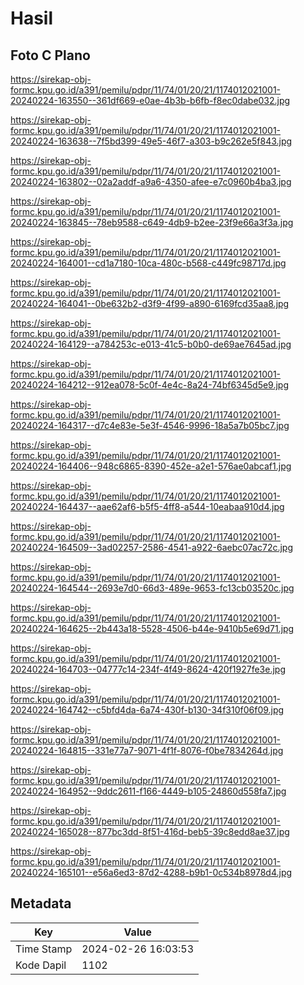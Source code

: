 # Hasil

## Foto C Plano

https://sirekap-obj-formc.kpu.go.id/a391/pemilu/pdpr/11/74/01/20/21/1174012021001-20240224-163550--361df669-e0ae-4b3b-b6fb-f8ec0dabe032.jpg

https://sirekap-obj-formc.kpu.go.id/a391/pemilu/pdpr/11/74/01/20/21/1174012021001-20240224-163638--7f5bd399-49e5-46f7-a303-b9c262e5f843.jpg

https://sirekap-obj-formc.kpu.go.id/a391/pemilu/pdpr/11/74/01/20/21/1174012021001-20240224-163802--02a2addf-a9a6-4350-afee-e7c0960b4ba3.jpg

https://sirekap-obj-formc.kpu.go.id/a391/pemilu/pdpr/11/74/01/20/21/1174012021001-20240224-163845--78eb9588-c649-4db9-b2ee-23f9e66a3f3a.jpg

https://sirekap-obj-formc.kpu.go.id/a391/pemilu/pdpr/11/74/01/20/21/1174012021001-20240224-164001--cd1a7180-10ca-480c-b568-c449fc98717d.jpg

https://sirekap-obj-formc.kpu.go.id/a391/pemilu/pdpr/11/74/01/20/21/1174012021001-20240224-164041--0be632b2-d3f9-4f99-a890-6169fcd35aa8.jpg

https://sirekap-obj-formc.kpu.go.id/a391/pemilu/pdpr/11/74/01/20/21/1174012021001-20240224-164129--a784253c-e013-41c5-b0b0-de69ae7645ad.jpg

https://sirekap-obj-formc.kpu.go.id/a391/pemilu/pdpr/11/74/01/20/21/1174012021001-20240224-164212--912ea078-5c0f-4e4c-8a24-74bf6345d5e9.jpg

https://sirekap-obj-formc.kpu.go.id/a391/pemilu/pdpr/11/74/01/20/21/1174012021001-20240224-164317--d7c4e83e-5e3f-4546-9996-18a5a7b05bc7.jpg

https://sirekap-obj-formc.kpu.go.id/a391/pemilu/pdpr/11/74/01/20/21/1174012021001-20240224-164406--948c6865-8390-452e-a2e1-576ae0abcaf1.jpg

https://sirekap-obj-formc.kpu.go.id/a391/pemilu/pdpr/11/74/01/20/21/1174012021001-20240224-164437--aae62af6-b5f5-4ff8-a544-10eabaa910d4.jpg

https://sirekap-obj-formc.kpu.go.id/a391/pemilu/pdpr/11/74/01/20/21/1174012021001-20240224-164509--3ad02257-2586-4541-a922-6aebc07ac72c.jpg

https://sirekap-obj-formc.kpu.go.id/a391/pemilu/pdpr/11/74/01/20/21/1174012021001-20240224-164544--2693e7d0-66d3-489e-9653-fc13cb03520c.jpg

https://sirekap-obj-formc.kpu.go.id/a391/pemilu/pdpr/11/74/01/20/21/1174012021001-20240224-164625--2b443a18-5528-4506-b44e-9410b5e69d71.jpg

https://sirekap-obj-formc.kpu.go.id/a391/pemilu/pdpr/11/74/01/20/21/1174012021001-20240224-164703--04777c14-234f-4f49-8624-420f1927fe3e.jpg

https://sirekap-obj-formc.kpu.go.id/a391/pemilu/pdpr/11/74/01/20/21/1174012021001-20240224-164742--c5bfd4da-6a74-430f-b130-34f310f06f09.jpg

https://sirekap-obj-formc.kpu.go.id/a391/pemilu/pdpr/11/74/01/20/21/1174012021001-20240224-164815--331e77a7-9071-4f1f-8076-f0be7834264d.jpg

https://sirekap-obj-formc.kpu.go.id/a391/pemilu/pdpr/11/74/01/20/21/1174012021001-20240224-164952--9ddc2611-f166-4449-b105-24860d558fa7.jpg

https://sirekap-obj-formc.kpu.go.id/a391/pemilu/pdpr/11/74/01/20/21/1174012021001-20240224-165028--877bc3dd-8f51-416d-beb5-39c8edd8ae37.jpg

https://sirekap-obj-formc.kpu.go.id/a391/pemilu/pdpr/11/74/01/20/21/1174012021001-20240224-165101--e56a6ed3-87d2-4288-b9b1-0c534b8978d4.jpg


## Metadata

| Key        | Value               |
| ---------- | ------------------- |
| Time Stamp | 2024-02-26 16:03:53 |
| Kode Dapil | 1102                |



